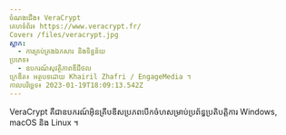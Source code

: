 ```yaml
---
ចំណងជើង៖ VeraCrypt
គេហទំព័រ៖ https://www.veracrypt.fr/
Cover៖ /files/veracrypt.jpg
ស្លាក:
  - ការគ្រប់គ្រងឯកសារ និងទិន្នន័យ
ប្រភេទ៖
  - ឧបករណ៍សុវត្ថិភាពឌីជីថល
ក្រេឌីត៖ អត្ថបទដោយ Khairil Zhafri / EngageMedia ។
កាលបរិច្ឆេទ៖ 2023-01-19T18:09:13.542Z
---
```

VeraCrypt គឺជាឧបករណ៍អ៊ិនគ្រីបឌីសប្រភពបើកចំហសម្រាប់ប្រព័ន្ធប្រតិបត្តិការ Windows, macOS និង Linux ។